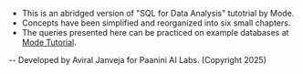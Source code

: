 - This is an abridged version of "SQL for Data Analysis" tutotrial by Mode.
- Concepts have been simplified and reorganized into six small chapters.
- The queries presented here can be practiced on example databases at [Mode Tutorial](https://mode.com/sql-tutorial).

-- Developed by Aviral Janveja for Paanini AI Labs. (Copyright 2025)